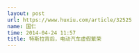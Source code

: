 ```yaml
---
layout: post
url: https://www.huxiu.com/article/32525
name: 国仁
time: 2014-04-24 11:57
title: 特斯拉背后，电动汽车虚假繁荣
---
```


